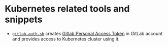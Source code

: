 Kubernetes related tools and snippets
=====================================

- [`gitlab-auth.sh`](gitlab-auth.sh) creates [Gitlab Personal Access Token](https://docs.gitlab.com/ee/user/profile/personal_access_tokens.html) in GitLab account and provides access to Kubernetes cluster using it.
